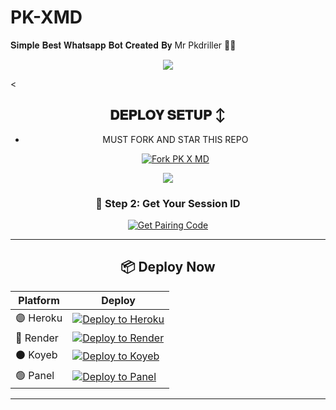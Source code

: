 # PK-XMD 

𝐒𝐢𝐦𝐩𝐥𝐞 𝐁𝐞𝐬𝐭 𝐖𝐡𝐚𝐭𝐬𝐚𝐩𝐩 𝐁𝐨𝐭 𝐂𝐫𝐞𝐚𝐭𝐞𝐝 𝐁𝐲 Mr Pkdriller 🔮💚
<p align="center">
  <img src="https://files.catbox.moe/uu0k7n.jpg" />
</p>

<
<div align="center">

 

## 𝐃𝐄𝐏𝐋𝐎𝐘 𝐒𝐄𝐓𝐔𝐏 ↕️

* MUST FORK AND STAR THIS REPO 

  <a href="https://github.com/mejjar00254/PK-XMD/fork"><img src="https://img.shields.io/github/forks/NaCkS-ai/PK-XMD?style=for-the-badge&logo=github&color=4c1&label=Fork%20PK-XMD" alt="Fork PK X MD" /></a>

<a><img src='https://i.imgur.com/LyHic3i.gif'/>

### 🔐 Step 2: Get Your Session ID

[![Get Pairing Code](https://img.shields.io/badge/Get%20Pairing%20Code-orange?style=for-the-badge&logo=opencv&logoColor=black)](https://pk-v33i.onrender.com)

---

## 📦 Deploy Now

| Platform | Deploy |
|---------|--------|
| 🟣 Heroku | [![Deploy to Heroku](https://img.shields.io/badge/DEPLOY-HEROKU-purple?style=for-the-badge&logo=heroku)](https://dashboard.heroku.com/new?template=https://github.com/mejjar00254/PK-XMD/new/main) |
| 🔵 Render | [![Deploy to Render](https://img.shields.io/badge/DEPLOY-RENDER-blue?style=for-the-badge&logo=render)](https://dashboard.render.com/) |
| ⚫ Koyeb | [![Deploy to Koyeb](https://img.shields.io/badge/DEPLOY-KOYEB-black?style=for-the-badge&logo=koyeb)](https://app.koyeb.com/) |
| 🟢 Panel | [![Deploy to Panel](https://img.shields.io/badge/DEPLOY-PANEL-blue?style=for-the-badge&logo=koyeb)](httpshttps://dashboard.katabump.com) |

---
